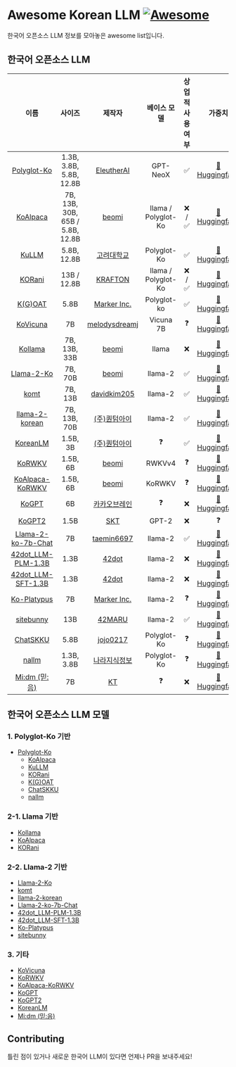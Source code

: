 # Awesome Korean LLM [![Awesome](https://awesome.re/badge.svg)](https://awesome.re)

한국어 오픈소스 LLM 정보를 모아놓은 awesome list입니다.

## 한국어 오픈소스 LLM

|                                      이름                                      |               사이즈               |                        제작자                         |       베이스 모델        | 상업적 사용 여부 |                                       가중치                                       |
|:----------------------------------------------------------------------------:|:-------------------------------:|:--------------------------------------------------:|:-------------------:|:---------:|:-------------------------------------------------------------------------------:|
|            [Polyglot-Ko](https://github.com/EleutherAI/polyglot)             |     1.3B, 3.8B, 5.8B, 12.8B     |    [EleutherAI](https://github.com/EleutherAI)     |      GPT-NeoX       |     ✅     | [🤗 Huggingface](https://huggingface.co/EleutherAI/polyglot-ko-12.8b/tree/main) |
|                [KoAlpaca](https://github.com/Beomi/KoAlpaca)                 | 7B, 13B, 30B, 65B / 5.8B, 12.8B |         [beomi](https://github.com/Beomi)          | llama / Polyglot-Ko |  ❌  /  ✅  |     [🤗 Huggingface](https://huggingface.co/beomi/KoAlpaca-Polyglot-12.8B)      |
|                 [KuLLM](https://github.com/nlpai-lab/KULLM)                  |           5.8B, 12.8B           |       [고려대학교](https://github.com/nlpai-lab)        |     Polyglot-Ko     |     ✅     |   [🤗 Huggingface](https://huggingface.co/nlpai-lab/kullm-polyglot-12.8b-v2)    |
|                [KORani](https://github.com/krafton-ai/KORani)                |           13B / 12.8B           |      [KRAFTON](https://github.com/krafton-ai)      | llama / Polyglot-Ko |  ❌  /  ✅  |         [🤗 Huggingface](https://huggingface.co/KRAFTON/KORani-v3-13B)          |
|            [K(G)OAT](https://github.com/Marker-Inc-Korea/K-G-OAT)            |              5.8B               | [Marker Inc.](https://github.com/Marker-Inc-Korea) |     Polyglot-ko     |     ✅     |     [🤗 Huggingface](https://huggingface.co/DopeorNope/KOAT-5.8b/tree/main)     |
|            [KoVicuna](https://github.com/melodysdreamj/KoVicuna)             |               7B                | [melodysdreamj](https://github.com/melodysdreamj)  |      Vicuna 7B      |     ❓     |          [🤗 Huggingface](https://huggingface.co/junelee/ko_vicuna_7b)          |
|             [Kollama](https://huggingface.co/beomi/kollama-33b)              |          7B, 13B, 33B           |         [beomi](https://github.com/Beomi)          |        llama        |     ❌     |           [🤗 Huggingface](https://huggingface.co/beomi/kollama-33b)            |
|           [Llama-2-Ko](https://huggingface.co/beomi/llama-2-ko-7b)           |             7B, 70B             |         [beomi](https://github.com/Beomi)          |       llama-2       |     ✅     |          [🤗 Huggingface](https://huggingface.co/beomi/llama-2-ko-7b)           ||    [KoLlama2](https://github.com/psymon-dev/KoLlama2)    |            ㅇ            |    [psymon-dev](https://github.com/psymon-dev)     |      llama-2       |     ❓     |           [🤗 Huggingface](https://huggingface.co/psymon/KoLlama2-7b)           |
|                 [komt](https://github.com/davidkim205/komt)                  |             7B, 13B             |   [davidkim205](https://github.com/davidkim205)    |       llama-2       |     ✅     |    [🤗 Huggingface](https://huggingface.co/davidkim205/komt-Llama-2-13b-hf)     |
| [llama-2-korean](https://huggingface.co/quantumaikr/llama-2-70b-fb16-korean) |          7B, 13B, 70B           |     [(주)퀀텀아이](https://github.com/quantumaikr)      |       llama-2       |     ✅     |  [🤗 Huggingface](https://huggingface.co/quantumaikr/llama-2-70b-fb16-korean)   |
|             [KoreanLM](https://github.com/quantumaikr/KoreanLM)              |            1.5B, 3B             |     [(주)퀀텀아이](https://github.com/quantumaikr)      |          ❓          |     ✅     |          [🤗 Huggingface](https://huggingface.co/quantumaikr/KoreanLM)          |
|              [KoRWKV](https://huggingface.co/beomi/KoRWKV-1.5B)              |            1.5B, 6B             |         [beomi](https://github.com/Beomi)          |       RWKVv4        |     ❓     |           [🤗 Huggingface](https://huggingface.co/beomi/KoRWKV-1.5B)            |
|      [KoAlpaca-KoRWKV](https://huggingface.co/beomi/KoAlpaca-KoRWKV-6B)      |            1.5B, 6B             |         [beomi](https://github.com/Beomi)          |       KoRWKV        |     ❓     |           [🤗 Huggingface](https://huggingface.co/beomi/KoRWKV-1.5B)            |
|                 [KoGPT](https://github.com/kakaobrain/kogpt)                 |               6B                |      [카카오브레인](https://github.com/kakaobrain)       |          ❓          |     ❌     | [🤗 Huggingface](https://huggingface.co/kakaobrain/kogpt/tree/KoGPT6B-ryan1.5b) |
|                  [KoGPT2](https://github.com/SKT-AI/KoGPT2)                  |              1.5B               |          [SKT](https://github.com/SKT-AI)          |        GPT-2        |     ❌     |                                        ❓                                        |
|    [Llama-2-ko-7b-Chat](https://huggingface.co/kfkas/Llama-2-ko-7b-Chat)     |               7B                |    [taemin6697](https://github.com/taemin6697)     |       llama-2       |     ✅     |        [🤗 Huggingface](https://huggingface.co/kfkas/Llama-2-ko-7b-Chat)        |
|    [42dot_LLM-PLM-1.3B](https://huggingface.co/42dot/42dot_LLM-PLM-1.3B)     |              1.3B               |         [42dot](https://github.com/42dot)          |       llama-2       |     ❌     |        [🤗 Huggingface](https://huggingface.co/42dot/42dot_LLM-PLM-1.3B)        |
|    [42dot_LLM-SFT-1.3B](https://huggingface.co/42dot/42dot_LLM-SFT-1.3B)     |              1.3B               |         [42dot](https://github.com/42dot)          |       llama-2       |     ❌     |        [🤗 Huggingface](https://huggingface.co/42dot/42dot_LLM-SFT-1.3B)        |
|        [Ko-Platypus](https://github.com/Marker-Inc-Korea/KO-Platypus)        |               7B                | [Marker Inc.](https://github.com/Marker-Inc-Korea) |       llama-2       |     ❓     |      [🤗 Huggingface](https://huggingface.co/kyujinpy/KO-Platypus2-7B-ex)       |
|           [sitebunny](https://huggingface.co/42MARU/sitebunny-13b)           |               13B               |      [42MARU](https://huggingface.co/42MARU)       |       llama-2       |     ✅     |          [🤗 Huggingface](https://huggingface.co/42MARU/sitebunny-13b)          |
|           [ChatSKKU](https://huggingface.co/jojo0217/ChatSKKU5.8B)           |              5.8B               |      [jojo0217](https://github.com/JoJo0217)       |     Polyglot-Ko     |     ❓     |         [🤗 Huggingface](https://huggingface.co/jojo0217/ChatSKKU5.8B)          |
|             [nallm](https://github.com/Nara-Information/NA-LLM)              |           1.3B, 3.8B            |   [나라지식정보](https://github.com/Nara-Information)    |     Polyglot-Ko     |     ❓     |  [🤗 Huggingface](https://huggingface.co/Nara-Lab/nallm-polyglot-ko-3.8b-base)  |
|     [Mi:dm (믿:음)](https://huggingface.co/KT-AI/midm-bitext-S-7B-inst-v1)    |               7B                |          [KT](https://huggingface.co/KT-AI)         |          ❓          |     ❌     |  [🤗 Huggingface](https://huggingface.co/KT-AI/midm-bitext-S-7B-inst-v1)  |

## 한국어 오픈소스 LLM 모델

### 1. Polyglot-Ko 기반

- [Polyglot-Ko](https://github.com/EleutherAI/polyglot)
    - [KoAlpaca](https://github.com/Beomi/KoAlpaca)
    - [KuLLM](https://github.com/nlpai-lab/KULLM)
    - [KORani](https://github.com/krafton-ai/KORani)
    - [K(G)OAT](https://github.com/Marker-Inc-Korea/K-G-OAT)
    - [ChatSKKU](https://huggingface.co/jojo0217/ChatSKKU5.8B)
    - [nallm](https://github.com/Nara-Information/NA-LLM)

### 2-1. Llama 기반

- [Kollama](https://huggingface.co/beomi/kollama-33b)
- [KoAlpaca](https://github.com/Beomi/KoAlpaca)
- [KORani](https://github.com/krafton-ai/KORani)

### 2-2. Llama-2 기반

- [Llama-2-Ko](https://huggingface.co/beomi/llama-2-ko-7b)
- [komt](https://github.com/davidkim205/komt)
- [llama-2-korean](https://huggingface.co/quantumaikr/llama-2-70b-fb16-korean)
- [Llama-2-ko-7b-Chat](https://huggingface.co/kfkas/Llama-2-ko-7b-Chat)
- [42dot_LLM-PLM-1.3B](https://huggingface.co/42dot/42dot_LLM-PLM-1.3B)
- [42dot_LLM-SFT-1.3B](https://huggingface.co/42dot/42dot_LLM-SFT-1.3B)
- [Ko-Platypus](https://github.com/Marker-Inc-Korea/KO-Platypus)
- [sitebunny](https://huggingface.co/42MARU/sitebunny-13b)

### 3. 기타

- [KoVicuna](https://github.com/melodysdreamj/KoVicuna)
- [KoRWKV](https://huggingface.co/beomi/KoRWKV-1.5B)
- [KoAlpaca-KoRWKV](https://huggingface.co/beomi/KoAlpaca-KoRWKV-6B)
- [KoGPT](https://github.com/kakaobrain/kogpt)
- [KoGPT2](https://github.com/SKT-AI/KoGPT2)
- [KoreanLM](https://github.com/quantumaikr/KoreanLM)
- [Mi:dm (믿:음)](https://huggingface.co/KT-AI/midm-bitext-S-7B-inst-v1)

## Contributing

틀린 점이 있거나 새로운 한국어 LLM이 있다면 언제나 PR을 보내주세요!
